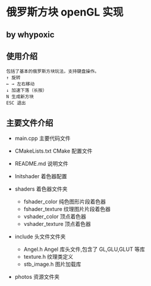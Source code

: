 # 俄罗斯方块 openGL 实现

## by whypoxic

## 使用介绍

``````
包括了基本的俄罗斯方块玩法，支持键盘操作。
↑ 旋转
← → 左右移动
↓ 加速下落（长按）
N 生成新方块
ESC 退出
```````
## 主要文件介绍

- main.cpp 主要代码文件
  
- CMakeLists.txt CMake 配置文件
  
- README.md 说明文件
  
- Initshader 着色器配置
  
- shaders 着色器文件夹
  - fshader_color 纯色图形片段着色器
  - fshader_texture 纹理图片片段着色器
  - vshader_color 顶点着色器
  - vshader_texture 顶点着色器

- include 头文件文件夹
  - Angel.h Angel 库头文件,包含了 GL,GLU,GLUT 等库
  - texture.h 纹理类定义
  - stb_image.h 图片加载库

- photos 资源文件夹
  